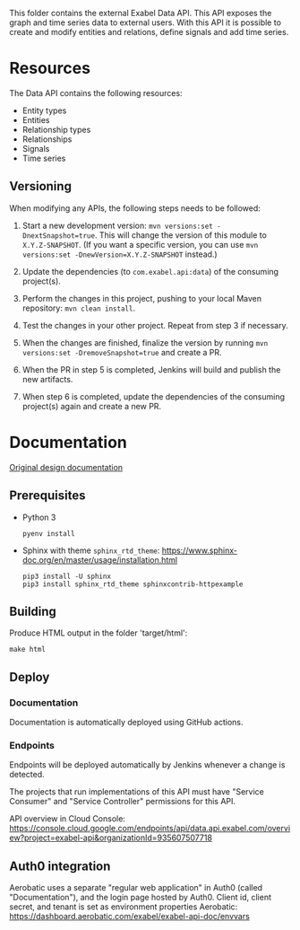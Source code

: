 This folder contains the external Exabel Data API. This API exposes the graph and time series data to external users.
With this API it is possible to create and modify entities and relations, define signals and add time series.

# Resources

The Data API contains the following resources:

* Entity types
* Entities
* Relationship types
* Relationships
* Signals
* Time series

## Versioning

When modifying any APIs, the following steps needs to be followed:

1. Start a new development version:
`mvn versions:set -DnextSnapshot=true`. This will change the version of this module to
`X.Y.Z-SNAPSHOT`. (If you want a specific version, you can use
`mvn versions:set -DnewVersion=X.Y.Z-SNAPSHOT` instead.)

2. Update the dependencies (to `com.exabel.api:data`) of the consuming project(s).

3. Perform the changes in this project, pushing to your local Maven repository: `mvn clean install`.

4. Test the changes in your other project. Repeat from step 3 if necessary.

5. When the changes are finished, finalize the version by running
`mvn versions:set -DremoveSnapshot=true` and create a PR.

6. When the PR in step 5 is completed, Jenkins will build and publish the new artifacts.

7. When step 6 is completed, update the dependencies of the consuming project(s) again and create
a new PR.

# Documentation

[Original design documentation](https://docs.google.com/document/d/1_qogmUdmApPPHqzPgY_jhs0vvpqyMZBOQs_Dm5mZdL0/edit)

## Prerequisites

* Python 3
  ```
  pyenv install
  ```
* Sphinx with theme `sphinx_rtd_theme`: https://www.sphinx-doc.org/en/master/usage/installation.html
  ```
  pip3 install -U sphinx
  pip3 install sphinx_rtd_theme sphinxcontrib-httpexample
  ```

## Building

Produce HTML output in the folder 'target/html':
```
make html
```


## Deploy

### Documentation

Documentation is automatically deployed using GitHub actions.

### Endpoints

Endpoints will be deployed automatically by Jenkins whenever a change is detected.

The projects that run implementations of this API must have "Service Consumer" and "Service
Controller" permissions for this API.

API overview in Cloud Console: https://console.cloud.google.com/endpoints/api/data.api.exabel.com/overview?project=exabel-api&organizationId=935607507718

## Auth0 integration

Aerobatic uses a separate "regular web application" in Auth0 (called "Documentation"),
and the login page hosted by Auth0. Client id, client secret, and tenant is set as
environment properties Aerobatic: https://dashboard.aerobatic.com/exabel/exabel-api-doc/envvars
